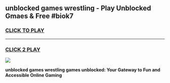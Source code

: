 
## unblocked games wrestling - Play Unblocked Gmaes & Free #biok7
<h3>
<a href="https://premium.freeplayer.one?title=unblocked_games_wrestling&ref=03M">CLICK TO PLAY</a></h3>
<hr>

<h3>
<a href="https://premium.freeplayer.one?title=unblocked_games_wrestling&ref=03M">CLICK 2 PLAY</a>
  
</h3>

<a href="https://premium.freeplayer.one?title=unblocked_games_wrestling&ref=03M"><img src="https://clearcache.store/games.png"></a>


**unblocked games wrestling games unblocked: Your Gateway to Fun and Accessible Online Gaming**
